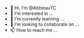 - 👋 Hi, I’m @AbhinavTC
- 👀 I’m interested in ...
- 🌱 I’m currently learning ...
- 💞️ I’m looking to collaborate on ...
- 📫 How to reach me ...

<!---
AbhinavTC/AbhinavTC is a ✨ special ✨ repository because its `README.md` (this file) appears on your GitHub profile.
You can click the Preview link to take a look at your changes.
--->
